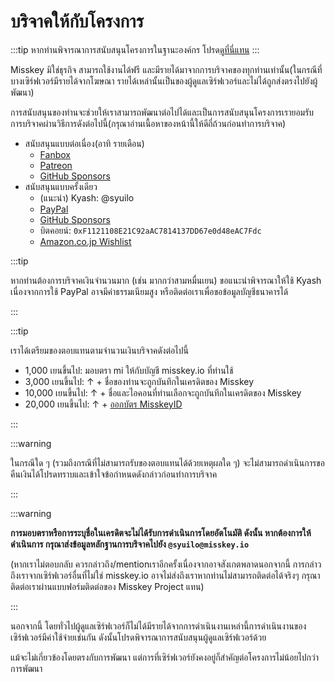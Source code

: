 # บริจาคให้กับโครงการ

:::tip
หากท่านพิจารณาการสนับสนุนโครงการในฐานะองค์กร โปรด[ดูที่นี่แทน](/docs/become-a-sponsor/)
:::

Misskey มิใช่ธุรกิจ สามารถใช้งานได้ฟรี และมีรายได้มาจากการบริจาคของทุกท่านเท่านั้น(ในกรณีที่บางเซิร์ฟเวอร์มีรายได้จากโฆษณา รายได้เหล่านั้นเป็นของผู้ดูแลเซิร์ฟเวอร์และไม่ได้ถูกส่งตรงไปยังผู้พัฒนา)

การสนับสนุนของท่านจะช่วยให้เราสามารถพัฒนาต่อไปได้และเป็นการสนับสนุนโครงการเรายอมรับการบริจาคผ่านวิธีการดังต่อไปนี้(กรุณาอ่านเนื้อหาของหน้านี้ให้ดีถี่ถ้วนก่อนทำการบริจาค)

- สนับสนุนแบบต่อเนื่อง(อาทิ รายเดือน)
  - [Fanbox](https://syuilo.fanbox.cc/)
  - [Patreon](https://www.patreon.com/syuilo)
  - [GitHub Sponsors](https://github.com/sponsors/misskey-dev)
- สนับสนุนแบบครั้งเดียว
  - (แนะนำ) Kyash: @syuilo
  - [PayPal](https://paypal.me/syuilo)
  - [GitHub Sponsors](https://github.com/sponsors/misskey-dev)
  - บิตคอยน์: `0xF1121108E21C92aAC7814137DD67e0d48eAC7Fdc`
  - [Amazon.co.jp Wishlist](https://www.amazon.jp/hz/wishlist/ls/4JG4P6XKX9KD?ref_=wl_share)

:::tip

หากท่านต้องการบริจาคเงินจำนวนมาก (เช่น มากกว่าสามหมื่นเยน) ขอแนะนำพิจารณาให้ใช้ Kyash เนื่องจากการใช้ PayPal อาจมีค่าธรรมเนียมสูง หรือติดต่อเราเพื่อขอข้อมูลบัญชีธนาคารได้

:::

:::tip

เราได้เตรียมของตอบแทนตามจำนวนเงินบริจาคดังต่อไปนี้

- 1,000 เยนขึ้นไป: มอบตรา mi ให้กับบัญชี misskey.io ที่ท่านใช้
- 3,000 เยนขึ้นไป: ↑ + ชื่อของท่านจะถูกบันทึกในเครดิตของ Misskey
- 10,000 เยนขึ้นไป: ↑ + ชื่อและไอคอนที่ท่านเลือกจะถูกบันทึกในเครดิตของ Misskey
- 20,000 เยนขึ้นไป: ↑ + [ออกบัตร MisskeyID](/docs/mi-card/)

:::

:::warning

ในกรณีใด ๆ (รวมถึงกรณีที่ไม่สามารถรับของตอบแทนได้ด้วยเหตุผลใด ๆ) จะไม่สามารถดำเนินการขอคืนเงินได้โปรดทราบและเข้าใจข้อกำหนดดังกล่าวก่อนทำการบริจาค

:::

:::warning

**การมอบตราหรือการระบุชื่อในเครดิตจะไม่ได้รับการดำเนินการโดยอัตโนมัติ ดังนั้น หากต้องการให้ดำเนินการ กรุณาส่งข้อมูลหลักฐานการบริจาคไปยัง `@syuilo@misskey.io`**

(หากเราไม่ตอบกลับ ควรกล่าวถึง/mentionเราอีกครั้งเนื่องจากอาจสังเกตพลาดนอกจากนี้ การกล่าวถึงเราจากเซิร์ฟเวอร์อื่นที่ไม่ใช่ misskey.io อาจไม่ส่งถึงเราหากท่านไม่สามารถติดต่อได้จริงๆ กรุณาติดต่อเราผ่านแบบฟอร์มติดต่อของ Misskey Project แทน)

:::

นอกจากนี้ โดยทั่วไปผู้ดูแลเซิร์ฟเวอร์ก็ไม่ได้มีรายได้จากการดำเนินงานเหล่านี้การดำเนินงานของเซิร์ฟเวอร์มีค่าใช้จ่ายเช่นกัน ดังนั้นโปรดพิจารณาการสนับสนุนผู้ดูแลเซิร์ฟเวอร์ด้วย

แม้จะไม่เกี่ยวข้องโดยตรงกับการพัฒนา แต่การที่เซิร์ฟเวอร์ยังคงอยู่ก็สำคัญต่อโครงการไม่น้อยไปกว่าการพัฒนา
